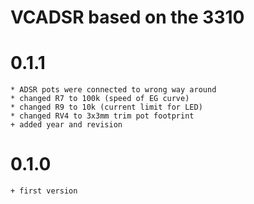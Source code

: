 # VCADSR based on the 3310 

# 0.1.1 
    * ADSR pots were connected to wrong way around
    * changed R7 to 100k (speed of EG curve)
    * changed R9 to 10k (current limit for LED)
    * changed RV4 to 3x3mm trim pot footprint
    + added year and revision
# 0.1.0
    + first version
